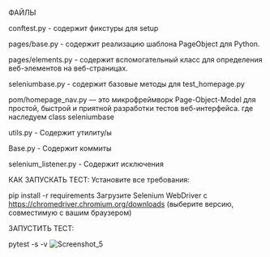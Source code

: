 ФАЙЛЫ

conftest.py  - содержит фикстуры для setup

pages/base.py -  содержит реализацию шаблона PageObject для Python.

pages/elements.py  - содержит вспомогательный класс для определения веб-элементов на веб-страницах.

seleniumbase.py   - содержит базовые методы для test_homepage.py

pom/homepage_nav.py — это микрофреймворк Page-Object-Model для простой, быстрой и приятной разработки тестов веб-интерфейса. где наследуем class seleniumbase 

utils.py  - Содержит утилиту/ы

Base.py  - Содержит коммиты

selenium_listener.py  - Содержит исключения 

КАК ЗАПУСКАТЬ ТЕСТ:
Установите все требования:

pip install -r requirements
Загрузите Selenium WebDriver с https://chromedriver.chromium.org/downloads (выберите версию, совместимую с вашим браузером)


ЗАПУСТИТЬ ТЕСТ:

pytest  -s -v 
![Screenshot_5](https://user-images.githubusercontent.com/91092934/171010304-3717f1e3-d3e4-4bd4-b83b-4535532a2965.png)

